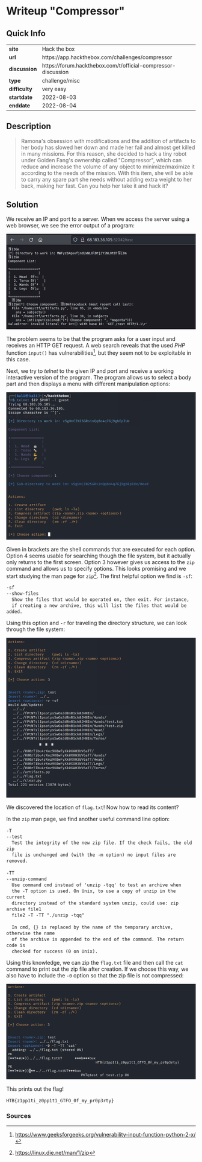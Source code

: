 # Writeup "Compressor"

## Quick Info

<table>
	<tr><td><b>site</b></td><td>Hack the box</td></tr>
	<tr><td><b>url</b></td><td>https://app.hackthebox.com/challenges/compressor</td></tr>
	<tr><td><b>discussion</b></td><td>https://forum.hackthebox.com/t/official-compressor-discussion</td></tr>
	<tr><td><b>type</b></td><td>challenge/misc</td></tr>
	<tr><td><b>difficulty&nbsp;&nbsp;&nbsp;</b></td><td>very easy</td></tr>
	<tr><td><b>startdate</b></td><td>2022-08-03</td></tr>
	<tr><td><b>enddate</b></td><td>2022-08-04</td></tr>
</table>

## Description

> Ramona's obsession with modifications and the addition of artifacts to her body has slowed her down and made her fail and almost get killed in many missions. For this reason, she decided to hack a tiny robot under Golden Fang's ownership called "Compressor", which can reduce and increase the volume of any object to minimize/maximize it according to the needs of the mission. With this item, she will be able to carry any spare part she needs without adding extra weight to her back, making her fast. Can you help her take it and hack it?

## Solution

We receive an IP and port to a server. When we access the server using a web browser, we see the error output of a program:

<p align="center">
   <img src="includes/compressor-01.png" />
</p>

The problem seems to be that the program asks for a user input and receives an HTTP GET request. A web search reveals that the used _PHP_ function `input()` has vulnerabilities[^1], but they seem not to be exploitable in this case.

Next, we try to _telnet_ to the given IP and port and receive a working interactive version of the program. The program allows us to select a body part and then displays a menu with different manipulation options:

<p align="center">
   <img src="includes/compressor-02.png" />
</p>

Given in brackets are the shell commands that are executed for each option. Option 4 seems usable for searching though the file system, but it actually only returns to the first screen. Option 3 however gives us access to the `zip` command and allows us to specify options. This looks promising and we start studying the man page for `zip`[^2]. The first helpful option we find is `-sf`:

```
-sf
--show-files
  Show the files that would be operated on, then exit. For instance,
  if creating a new archive, this will list the files that would be added.
```

Using this option and `-r` for traveling the directory structure, we can look through the file system:

<p align="center">
   <img src="includes/compressor-03.png" />
</p>

We discovered the location of `flag.txt`! Now how to read its content?

In the `zip` man page, we find another useful command line option:

```
-T
--test
  Test the integrity of the new zip file. If the check fails, the old zip
  file is unchanged and (with the -m option) no input files are removed.

-TT
--unzip-command
  Use command cmd instead of 'unzip -tqq' to test an archive when
  the -T option is used. On Unix, to use a copy of unzip in the current
  directory instead of the standard system unzip, could use: zip archive file1
  file2 -T -TT "./unzip -tqq"

  In cmd, {} is replaced by the name of the temporary archive, otherwise the name
  of the archive is appended to the end of the command. The return code is
  checked for success (0 on Unix).
```

Using this knowledge, we can zip the `flag.txt` file and then call the `cat` command to print out the zip file after creation. If we choose this way, we also have to include the `-0` option so that the zip file is not compressed:

<p align="center">
   <img src="includes/compressor-04.png" />
</p>

This prints out the flag!

```
HTB{z1pp1ti_z0pp1t1_GTFO_0f_my_pr0p3rty}
```

### Sources

[^1]: https://www.geeksforgeeks.org/vulnerability-input-function-python-2-x/
[^2]: https://linux.die.net/man/1/zip
